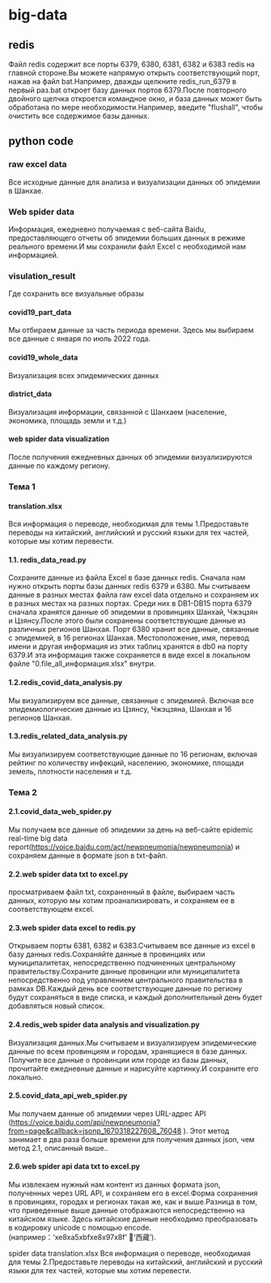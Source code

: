 # big-data
## redis
Файл redis содержит все порты 6379, 6380, 6381, 6382 и 6383 redis на главной стороне.Вы можете напрямую открыть соответствующий порт, нажав на файл bat.Например, дважды щелкните redis_run_6379 в первый раз.bat откроет базу данных портов 6379.После повторного двойного щелчка откроется командное окно, и база данных может быть обработана по мере необходимости.Например, введите "flushall", чтобы очистить все содержимое базы данных.

## python code
### raw excel data
Все исходные данные для анализа и визуализации данных об эпидемии в Шанхае.

### Web spider data
Информация, ежедневно получаемая с веб-сайта Baidu, предоставляющего отчеты об эпидемии больших данных в режиме реального времени.И мы сохранили файл Excel с необходимой нам информацией.

### visulation_result
Где сохранить все визуальные образы
#### covid19_part_data
Мы отбираем данные за часть периода времени. Здесь мы выбираем все данные с января по июль 2022 года.
#### covid19_whole_data
Визуализация всех эпидемических данных
#### district_data
Визуализация информации, связанной с Шанхаем (население, экономика, площадь земли и т.д.)
#### web spider data visualization
После получения ежедневных данных об эпидемии визуализируются данные по каждому региону.

### Тема 1
#### translation.xlsx
Вся информация о переводе, необходимая для темы 1.Предоставьте переводы на китайский, английский и русский языки для тех частей, которые мы хотим перевести.

#### 1.1.	redis_data_read.py
Сохраните данные из файла Excel в базе данных redis.
Сначала нам нужно открыть порты базы данных redis 6379 и 6380.
Мы считываем данные в разных местах файла raw excel data отдельно и сохраняем их в разных местах на разных портах.
Среди них в DB1-DB15 порта 6379 сначала хранятся данные об эпидемии в провинциях Шанхай, Чжэцзян и Цзянсу.После этого были сохранены соответствующие данные из различных регионов Шанхая.
Порт 6380 хранит все данные, связанные с эпидемией, в 16 регионах Шанхая.
Местоположение, имя, перевод имени и другая информация из этих таблиц хранятся в db0 на порту 6379.И эта информация также сохраняется в виде excel в локальном файле "0.file_all_информация.xlsx" внутри.

#### 1.2.redis_covid_data_analysis.py
Мы визуализируем все данные, связанные с эпидемией. Включая все эпидемиологические данные из Цзянсу, Чжэцзяна,  Шанхая и 16 регионов Шанхая.

#### 1.3.redis_related_data_analysis.py
Мы визуализируем соответствующие данные по 16 регионам, включая рейтинг по количеству инфекций, населению, экономике, площади земель, плотности населения и т.д.

### Тема 2
#### 2.1.covid_data_web_spider.py
Мы получаем все данные об эпидемии за день на веб-сайте epidemic real-time big data report(https://voice.baidu.com/act/newpneumonia/newpneumonia) и сохраняем данные в формате json в txt-файл.

#### 2.2.web spider data txt to excel.py
просматриваем файл txt, сохраненный в файле, выбираем часть данных, которую мы хотим проанализировать, и сохраняем ее в соответствующем excel.

#### 2.3.web spider data excel to redis.py
Открываем порты 6381, 6382 и 6383.Считываем все данные из excel в базу данных redis.Сохраняйте данные в провинциях или муниципалитетах, непосредственно подчиненных центральному правительству.Сохраните данные провинции или муниципалитета непосредственно под управлением центрального правительства в рамках DB.Каждый день все соответствующие данные по региону будут сохраняться в виде списка, и каждый дополнительный день будет добавляться новый список.

#### 2.4.redis_web spider data analysis and visualization.py
Визуализация данных.Мы считываем и визуализируем эпидемические данные по всем провинциям и городам, хранящиеся в базе данных.
Получите все данные о провинции или городе из базы данных, прочитайте ежедневные данные и нарисуйте картинку.И сохраните его локально.

#### 2.5.covid_data_api_web_spider.py
Мы получаем данные об эпидемии через URL-адрес API
(https://voice.baidu.com/api/newpneumonia?from=page&callback=jsonp_1670318227608_76048 ). Этот метод занимает в два раза больше времени для получения данных json, чем метод 2.1, описанный выше..

#### 2.6.web spider api data txt to excel.py
Мы извлекаем нужный нам контент из данных формата json, полученных через URL API, и сохраняем его в excel.Форма сохранения в провинциях, городах и регионах такая же, как и выше.Разница в том, что приведенные выше данные отображаются непосредственно на китайском языке. Здесь китайские данные необходимо преобразовать в кодировку unicode с помощью encode. (например：‘<?>xe8<?>xa5<?>xbf<?>xe8<?>x97<?>x8f’ ‘西藏’).


spider data translation.xlsx
Вся информация о переводе, необходимая для темы 2.Предоставьте переводы на китайский, английский и русский языки для тех частей, которые мы хотим перевести.
